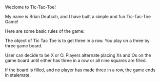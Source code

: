 Weclome to Tic-Tac-Toe!

My name is Brian Deutsch, and I have built a simple and fun Tic-Tac-Toe Game!



Here are some basic rules of the game:

The object of Tic Tac Toe is to get three in a row. You play on a three by three game board.

User can decide to be X or O.  Players alternate placing Xs and Os on the game board until either has three in a row or all nine squares are filled.

If the board is filled, and no player has made three in a row, the game ends in stalemate.
